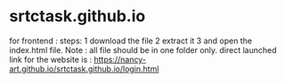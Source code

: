# srtctask.github.io
for frontend :
steps:
1 download the file 
2 extract it
3 and open the index.html file.
Note : all file should be in one folder only.
direct launched link for the website is : https://nancy-art.github.io/srtctask.github.io/login.html
